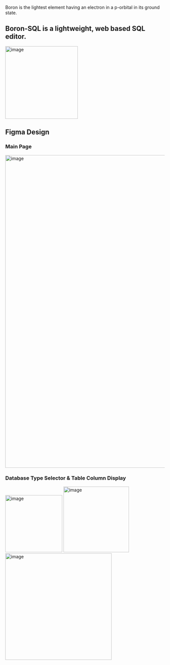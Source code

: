 Boron is the lightest element having an electron in a p-orbital in its ground state.
<br><h2>Boron-SQL is a lightweight, web based SQL editor. </h2>
<img width="229" alt="image" src="https://user-images.githubusercontent.com/64187887/226154785-89cb2fc5-bb44-427c-9c5b-831478b1d0b4.png">



<h2>Figma Design</h2>
<h3>Main Page</h3>
<img width="985" alt="image" src="https://user-images.githubusercontent.com/64187887/226155818-34205927-b2d9-45a3-8423-f7a181582f29.png"><h3>Database Type Selector & Table Column Display</h3>
<div>
<img width="180" alt="image" src="https://user-images.githubusercontent.com/64187887/226154719-4cfcd3ac-04d9-4168-b698-b00a444c4b48.png">
<img width="207.5" alt="image" src="https://user-images.githubusercontent.com/64187887/226155253-e54755bb-c404-4514-9625-7f73261c773c.png">
  <img width="335.5" alt="image" src="https://user-images.githubusercontent.com/64187887/226155723-ddc54b26-1b02-41f5-a2fa-907e46345e8f.png">

  </div>

